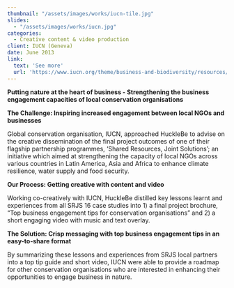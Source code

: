 ```yaml
---
thumbnail: "/assets/images/works/iucn-tile.jpg"
slides:
  - "/assets/images/works/iucn.jpg"
categories:
  - Creative content & video production
client: IUCN (Geneva)
date: June 2013
link:
  text: 'See more'
  url: 'https://www.iucn.org/theme/business-and-biodiversity/resources/biobiz-exchange-resource-guide/top-tips-csos-engaging-business-nature'
---
```


<b>Putting nature at the heart of business - Strengthening the business engagement capacities of local conservation organisations</b>

<p><b>The Challenge: Inspiring increased engagement between local NGOs and businesses</b></p>
Global conservation organisation, IUCN, approached HuckleBe to advise on the creative dissemination of the final project outcomes of one of their flagship partnership programmes, ‘Shared Resources, Joint Solutions’; an initiative which aimed at strengthening the capacity of local NGOs across various countries in Latin America, Asia and Africa to enhance climate resilience, water supply and food security.

<p><b>Our Process: Getting creative with content and video</b></p>
Working co-creatively with IUCN, HuckleBe distilled key lessons learnt and experiences from all SRJS 16 case studies into 1) a final project brochure, “Top business engagement tips for conservation organisations” and 2) a short engaging video with music and text overlay.

<p><b>The Solution: Crisp messaging with top business engagement tips in an easy-to-share format</b></p>
By summarizing these lessons and experiences from SRJS local partners into a top tip guide and short video, IUCN were able to provide a roadmap for other conservation organisations who are interested in enhancing their opportunities to engage business in nature. 

